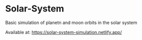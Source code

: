 # Solar-System
Basic simulation of planetn and moon orbits in the solar system

Available at: https://solar-system-simulation.netlify.app/
